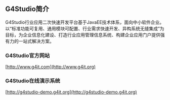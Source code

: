 G4Studio简介
-----------------------------------
G4Studio行业应用二次快速开发平台基于JavaEE技术体系，面向中小软件企业。以“标准功能可复用、通用模块可配置、行业需求快速开发、异构系统无缝集成”为目标，为企业信息化建设、打造行业应用管理信息系统、构建企业应用门户提供强有力的一站式解决方案。
### G4Studio官方网站
[http://www.g4it.com](http://www.g4it.org)
### G4Studio在线演示系统
[http://g4studio-demo.g4it.org](http://g4studio-demo.g4it.org)

